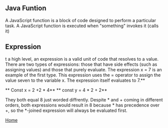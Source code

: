 ## Java Funtion
A JavaScript function is a block of code designed to perform a particular task. A JavaScript function is executed when "something" invokes it (calls it)

## Expression

t a high level, an expression is a valid unit of code that resolves to a value. There are two types of expressions: those that have side effects (such as assigning values) and those that purely evaluate. The expression x = 7 is an example of the first type. This expression uses the = operator to assign the value seven to the variable x. The expression itself evaluates to 7.**


** Const x = 2 +2 * 4**
** const y = 4 * 2 + 2**

They both equal 8 just worded diffrently. Despite * and + coming in different orders, both expressions would result in 8 because * has precedence over +, so the *-joined expression will always be evaluated first.

[Home](https://shiloh206.github.io/reading-notes)

